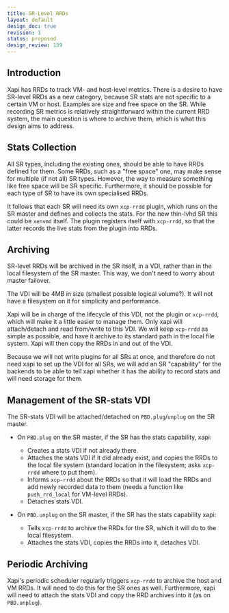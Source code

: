 ```yaml
---
title: SR-Level RRDs
layout: default
design_doc: true
revision: 1
status: proposed
design_review: 139
---
```


## Introduction

Xapi has RRDs to track VM- and host-level metrics. There is a desire to have SR-level RRDs as a new category, because SR stats are not specific to a certain VM or host. Examples are size and free space on the SR. While recording SR metrics is relatively straightforward within the current RRD system, the main question is where to archive them, which is what this design aims to address.

## Stats Collection

All SR types, including the existing ones, should be able to have RRDs defined for them. Some RRDs, such as a "free space" one, may make sense for multiple (if not all) SR types. However, the way to measure something like free space will be SR specific. Furthermore, it should be possible for each type of SR to have its own specialised RRDs.

It follows that each SR will need its own `xcp-rrdd` plugin, which runs on the SR master and defines and collects the stats. For the new thin-lvhd SR this could be `xenvmd` itself. The plugin registers itself with `xcp-rrdd`, so that the latter records the live stats from the plugin into RRDs.

## Archiving

SR-level RRDs will be archived in the SR itself, in a VDI, rather than in the local filesystem of the SR master. This way, we don't need to worry about master failover.

The VDI will be 4MB in size (smallest possible logical volume?). It will not have a filesystem on it for simplicity and performance.

Xapi will be in charge of the lifecycle of this VDI, not the plugin or `xcp-rrdd`, which will make it a little easier to manage them. Only xapi will attach/detach and read from/write to this VDI. We will keep `xcp-rrdd` as simple as possible, and have it archive to its standard path in the local file system. Xapi will then copy the RRDs in and out of the VDI.

Because we will not write plugins for all SRs at once, and therefore do not need xapi to set up the VDI for all SRs, we will add an SR "capability" for the backends to be able to tell xapi whether it has the ability to record stats and will need storage for them.

## Management of the SR-stats VDI

The SR-stats VDI will be attached/detached on `PBD.plug`/`unplug` on the SR master.

* On `PBD.plug` on the SR master, if the SR has the stats capability, xapi:
	* Creates a stats VDI if not already there.
	* Attaches the stats VDI if it did already exist, and copies the RRDs to the local file system (standard location in the filesystem; asks `xcp-rrdd` where to put them).
	* Informs `xcp-rrdd` about the RRDs so that it will load the RRDs and add newly recorded data to them (needs a function like `push_rrd_local` for VM-level RRDs).
	* Detaches stats VDI.
	
* On `PBD.unplug` on the SR master, if the SR has the stats capability xapi:
	* Tells `xcp-rrdd` to archive the RRDs for the SR, which it will do to the local filesystem.
	* Attaches the stats VDI, copies the RRDs into it, detaches VDI.
	
## Periodic Archiving
	
Xapi's periodic scheduler regularly triggers `xcp-rrdd` to archive the host and VM RRDs. It will need to do this for the SR ones as well. Furthermore, xapi will need to attach the stats VDI and copy the RRD archives into it (as on `PBD.unplug`).
